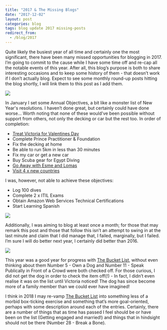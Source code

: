 ```yaml
---
title: "2017 & The Missing Blogs"
date: "2017-12-02"
layout: post
categories: blog
tags: blog update 2017 missing-posts
redirect_from:
  - /blog/2017
---
```


Quite likely the busiest year of all time and certainly one the most significant, there have been many missed opportunities for blogging in 2017. I’m going to commit to the cause while I have some time off and re-cap all the notable events of this year. After all, this blog’s purpose is both to share interesting occasions and to keep some history of them - that doesn’t work if I don’t actually blog. Expect to see some monthly round-up posts hitting the blog shortly, I will link them to this post as I add them.

![][photo-1]

In January I set some Annual Objectives, a bit like a monster list of New Year's resolutions. I haven’t done great, but certainly could have done worse… Worth noting that none of these would've been possible without support from others, not only the decking or car but the rest too. In order of completion:

- [Treat Victoria for Valentines Day](/blog/croatia)
- Complete Prince Practitioner & Foundation
- Fix the decking at home
- Be able to run 5km in less than 30 minutes
- Fix my car or get a new car
- Buy Scuba gear for Egypt Diving
- [Go Away with Esme and Lomas](/blog/madrid-spain)
- [Visit 4 x new countries](/countries)

I was, however, not able to achieve these objectives:

- Log 100 dives
- Complete 2 x ITIL Exams
- Obtain Amazon Web Services Technical Certifications
- Start Learning Spanish

![][photo-2]

Additionally, I was aiming to blog at least once a month; for those that may remark this post and those that follow this isn’t an attempt to swing in at the last minute and claim that I did manage that, I failed, marginally, but I failed. I’m sure I will do better next year, I certainly did better than 2016.

![][photo-3]

This year was a good year for progress with [The Bucket List](/menu/thelist.html), without even thinking about them Number 5 - Own a Dog and Number 11 - Speak Publically in Front of a Crowd were both checked off. For those curious, I did not get the dog in order to check the item off(!) - In fact, I didn’t even realise it was on the list until Victoria noticed! The dog has since become more of a family member than we could ever have imagined!

I think in 2018 I may re-vamp [The Bucket List](/menu/thelist.html) into something less of a morbid box-ticking exercise and something that’s more goal-oriented, perhaps with some description around each of the entries. Certainly, there are a number of things that as time has passed I feel should be or have been on the list (Getting engaged and married!) and things that in hindsight should not be there (Number 28 - Break a Bone).

[photo-1]: /assets/img/import/bc977-supertrees.jpg
[photo-2]: /assets/img/import/7aa8d-hongkong.jpg
[photo-3]: /assets/img/import/32bd8-pupper.jpg
